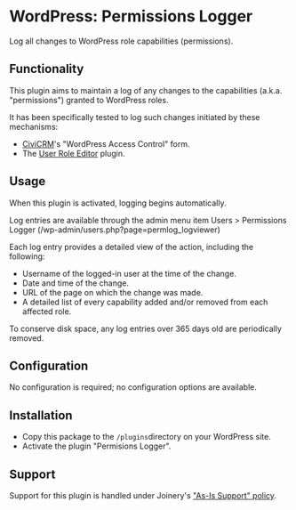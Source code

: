 # WordPress: Permissions Logger

Log all changes to WordPress role capabilities (permissions).

## Functionality

This plugin aims to maintain a log of any changes to the capabilities (a.k.a. "permissions") granted to WordPress roles.

It has been specifically tested to log such changes initiated by these mechanisms:
* [CiviCRM](https://civicrm.org/)'s "WordPress Access Control" form.
* The [User Role Editor](https://www.role-editor.com/) plugin.

## Usage

When this plugin is activated, logging begins automatically.

Log entries are available through the admin menu item Users > Permissions Logger (/wp-admin/users.php?page=permlog_logviewer)

Each log entry provides a detailed view of the action, including the following:
* Username of the logged-in user at the time of the change.
* Date and time of the change.
* URL of the page on which the change was made.
* A detailed list of every capability added and/or removed from each affected role.

To conserve disk space, any log entries over 365 days old are periodically removed.


## Configuration
No configuration is required; no configuration options are available.

## Installation
* Copy this package to the `/plugins`directory on your WordPress site.
* Activate the plugin "Permisions Logger".

## Support

Support for this plugin is handled under Joinery's ["As-Is Support" policy](https://joineryhq.com/software-support-levels#as-is-support).
